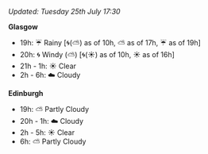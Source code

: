 *Updated: Tuesday 25th July 17:30*

**Glasgow**

* 19h: :umbrella: Rainy [:cyclone:(:partly_sunny:) as of 10h, :partly_sunny: as of 17h, :umbrella: as of 19h]
* 20h: :cyclone: Windy (:partly_sunny:) [:cyclone:(:sunny:) as of 10h, :sunny: as of 16h]
* 21h - 1h: :sunny: Clear
* 2h - 6h: :cloud: Cloudy

**Edinburgh**

* 19h: :partly_sunny: Partly Cloudy
* 20h - 1h: :cloud: Cloudy
* 2h - 5h: :sunny: Clear
* 6h: :partly_sunny: Partly Cloudy
